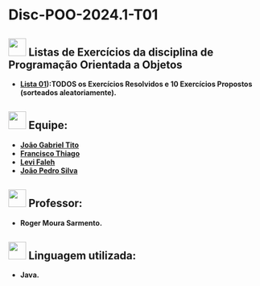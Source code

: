 # Disc-POO-2024.1-T01

## <img src="https://media.giphy.com/media/iY8CRBdQXODJSCERIr/giphy.gif" width="35"><b> Listas de Exercícios da disciplina de Programação Orientada a Objetos

- [Lista 01](https://github.com/JaoTitow/DISC-POO-2024.1-T01/tree/main/CAP-03)):TODOS os Exercícios Resolvidos e 10 Exercícios Propostos (sorteados aleatoriamente). <br>


##  <img src="https://media.giphy.com/media/iY8CRBdQXODJSCERIr/giphy.gif" width="35"><b> Equipe:
- [João Gabriel Tito](https://github.com/JaoTitow)
- [Francisco Thiago](https://github.com/thhiago09)
- [Levi Faleh](https://github.com/LeviFaleh)
- [João Pedro Silva](https://github.com/joaopedrosilva23)
##  <img src="https://media.giphy.com/media/iY8CRBdQXODJSCERIr/giphy.gif" width="35"><b> Professor:
- Roger Moura Sarmento.

## <img src="https://media.giphy.com/media/iY8CRBdQXODJSCERIr/giphy.gif" width="35"><b> Linguagem utilizada:
- Java.
